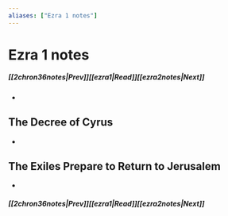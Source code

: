 ```yaml
---
aliases: ["Ezra 1 notes"]
---
```

# Ezra 1 notes
##### <span class=arrow-left></span>[[2chron36notes|Prev]]<span class=navigation-separator></span>[[ezra1|Read]]<span class=navigation-separator></span>[[ezra2notes|Next]]<span class=arrow-right></span>
- 
## The Decree of Cyrus
- 
## The Exiles Prepare to Return to Jerusalem
- 
##### <span class=arrow-left></span>[[2chron36notes|Prev]]<span class=navigation-separator></span>[[ezra1|Read]]<span class=navigation-separator></span>[[ezra2notes|Next]]<span class=arrow-right></span>